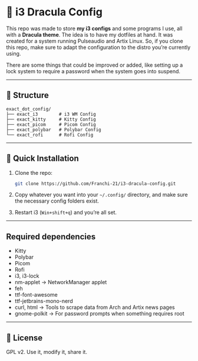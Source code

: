 # 🐧 i3 Dracula Config

This repo was made to store **my i3 configs** and some programs I use, all with a **Dracula theme**. The idea is to have my dotfiles at hand. It was created for a system running Pulseaudio and Artix Linux. So, if you clone this repo, make sure to adapt the configuration to the distro you’re currently using.

There are some things that could be improved or added, like setting up a lock system to require a password when the system goes into suspend.

---

## 📂 Structure

```
exact_dot_config/
├── exact_i3        # i3 WM Config
├── exact_kitty     # Kitty Config
├── exact_picom     # Picom Config
├── exact_polybar   # Polybar Config
└── exact_rofi      # Rofi Config
```

---

## 🚀 Quick Installation

1. Clone the repo:
   ```bash
   git clone https://github.com/Franchi-21/i3-dracula-config.git
   ```

2. Copy whatever you want into your `~/.config/` directory, and make sure the necessary config folders exist.

3. Restart i3 (`Win+shift+q`) and you’re all set.

---

## Required dependencies
- Kitty  
- Polybar  
- Picom  
- Rofi  
- i3, i3-lock  
- nm-applet → NetworkManager applet  
- feh  
- ttf-font-awesome  
- ttf-jetbrains-mono-nerd  
- curl, html → Tools to scrape data from Arch and Artix news pages  
- gnome-polkit → For password prompts when something requires root  

---

## 📜 License

GPL v2. Use it, modify it, share it.  

